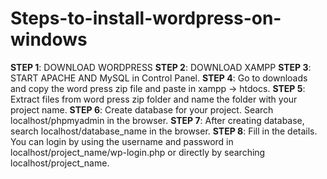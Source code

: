 # Steps-to-install-wordpress-on-windows
**STEP 1**: DOWNLOAD WORDPRESS
**STEP 2**: DOWNLOAD XAMPP
**STEP 3**: START APACHE AND MySQL in Control Panel.
**STEP 4**: Go to downloads and copy the word press zip file and paste in xampp -> htdocs.
**STEP 5**: Extract files from word press zip folder and name the folder with your project name.
**STEP 6**: Create database for your project.
Search localhost/phpmyadmin in the browser.
**STEP 7**: After creating database, search localhost/database_name in the browser.
**STEP 8**: Fill in the details.
You can login by using the username and password in localhost/project_name/wp-login.php or directly by searching localhost/project_name.

